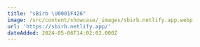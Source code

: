 ```yaml
---
title: "sBirb \U0001F426"
image: /src/content/showcase/_images/sbirb.netlify.app.webp
url: 'https://sbirb.netlify.app/'
dateAdded: 2024-05-06T14:02:02.000Z
---
```


